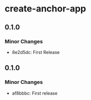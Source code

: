 # create-anchor-app

## 0.1.0

### Minor Changes

- 8e2d5dc: First Release

## 0.1.0

### Minor Changes

- af8bbbc: First release
